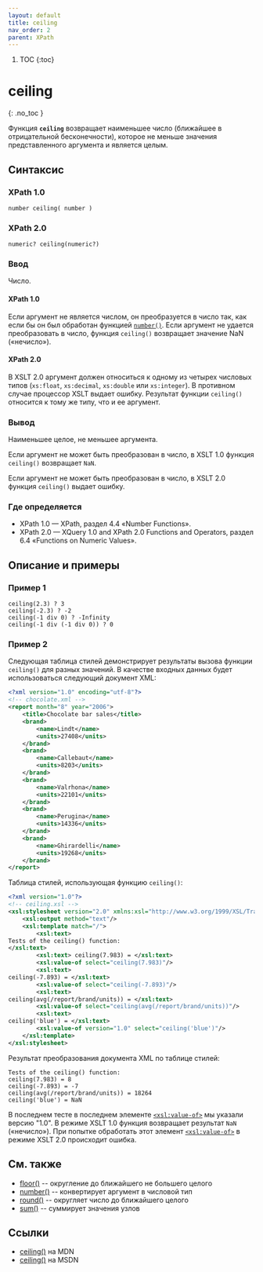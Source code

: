 ```yaml
---
layout: default
title: ceiling
nav_order: 2
parent: XPath
---
```


<!-- prettier-ignore-start -->
1. TOC
{:toc}

# ceiling
{: .no_toc }
<!-- prettier-ignore-end -->

Функция **`ceiling`** возвращает наименьшее число (ближайшее в отрицательной бесконечности), которое не меньше значения представленного аргумента и является целым.

## Синтаксис

### XPath 1.0

```
number ceiling( number )
```

### XPath 2.0

```
numeric? ceiling(numeric?)
```

### Ввод

Число.

#### XPath 1.0

Если аргумент не является числом, он преобразуется в число так, как если бы он был обработан функцией [`number()`](/xpath/number/). Если аргумент не удается преобразовать в число, функция `ceiling()` возвращает значение NaN («нечисло»).

#### XPath 2.0

В XSLT 2.0 аргумент должен относиться к одному из четырех числовых типов (`xs:float`, `xs:decimal`, `xs:double` или `xs:integer`). В противном случае процессор XSLT выдает ошибку. Результат функции `ceiling()` относится к тому же типу, что и ее аргумент.

### Вывод

Наименьшее целое, не меньшее аргумента.

Если аргумент не может быть преобразован в число, в XSLT 1.0 функция `ceiling()` возвращает `NaN`.

Если аргумент не может быть преобразован в число, в XSLT 2.0 функция `ceiling()` выдает ошибку.

### Где определяется

- XPath 1.0 — XPath, раздел 4.4 «Number Functions».
- XPath 2.0 — XQuery 1.0 and XPath 2.0 Functions and Operators, раздел 6.4 «Functions on Numeric Values».

## Описание и примеры

### Пример 1

```
ceiling(2.3) ? 3
ceiling(-2.3) ? -2
ceiling(-1 div 0) ? -Infinity
ceiling(-1 div (-1 div 0)) ? 0
```

### Пример 2

Следующая таблица стилей демонстрирует результаты вызова функции `ceiling()` для разных значений. В качестве входных данных будет использоваться следующий документ XML:

```xml
<?xml version="1.0" encoding="utf-8"?>
<!-- chocolate.xml -->
<report month="8" year="2006">
	<title>Chocolate bar sales</title>
	<brand>
		<name>Lindt</name>
		<units>27408</units>
	</brand>
	<brand>
		<name>Callebaut</name>
		<units>8203</units>
	</brand>
	<brand>
		<name>Valrhona</name>
		<units>22101</units>
	</brand>
	<brand>
		<name>Perugina</name>
		<units>14336</units>
	</brand>
	<brand>
		<name>Ghirardelli</name>
		<units>19268</units>
	</brand>
</report>
```

Таблица стилей, использующая функцию `ceiling()`:

```xml
<?xml version="1.0"?>
<!-- ceiling.xsl -->
<xsl:stylesheet version="2.0" xmlns:xsl="http://www.w3.org/1999/XSL/Transform">
	<xsl:output method="text"/>
	<xsl:template match="/">
		<xsl:text>
Tests of the ceiling() function:
</xsl:text>
		<xsl:text> ceiling(7.983) = </xsl:text>
		<xsl:value-of select="ceiling(7.983)"/>
		<xsl:text>
ceiling(-7.893) = </xsl:text>
		<xsl:value-of select="ceiling(-7.893)"/>
		<xsl:text>
ceiling(avg(/report/brand/units)) = </xsl:text>
		<xsl:value-of select="ceiling(avg(/report/brand/units))"/>
		<xsl:text>
ceiling('blue') = </xsl:text>
		<xsl:value-of version="1.0" select="ceiling('blue')"/>
	</xsl:template>
</xsl:stylesheet>
```

Результат преобразования документа XML по таблице стилей:

```
Tests of the ceiling() function:
ceiling(7.983) = 8
ceiling(-7.893) = -7
ceiling(avg(/report/brand/units)) = 18264
ceiling('blue') = NaN
```

В последнем тесте в последнем элементе [`<xsl:value-of>`](/xslt/xsl-value-of/) мы указали версию "1.0". В режиме XSLT 1.0 функция возвращает результат `NaN` («нечисло»). При попытке обработать этот элемент [`<xsl:value-of>`](/xslt/xsl-value-of/) в режиме XSLT 2.0 происходит ошибка.

## См. также

- [floor()](/xpath/floor/) -- округление до ближайшего не большего целого
- [number()](/xpath/number/) -- конвертирует аргумент в числовой тип
- [round()](/xpath/round/) -- округляет число до ближайшего целого
- [sum()](/xpath/sum/) -- суммирует значения узлов

## Ссылки

- [ceiling()](https://docs.microsoft.com/en-us/previous-versions/dotnet/netframework-4.0/ms256087%28v%3dvs.100%29) на MDN
- [ceiling()](https://developer.mozilla.org/en/XPath/Functions/ceiling) на MSDN

